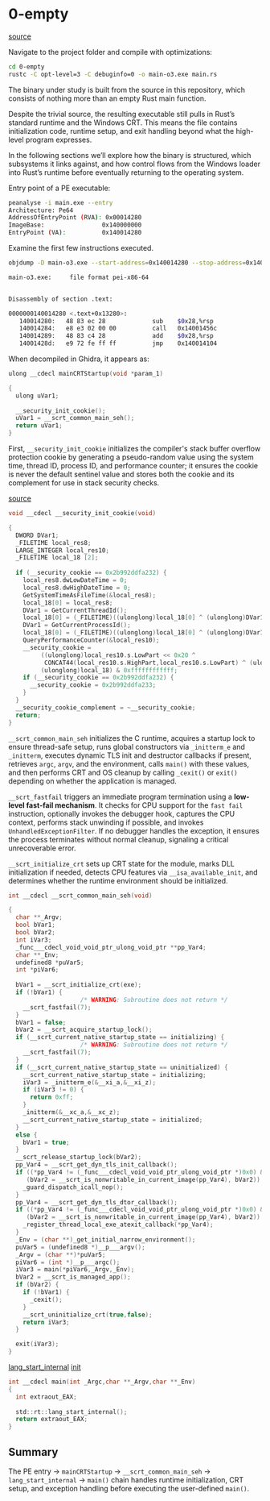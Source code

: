 # 0-empty

[source](https://github.com/Jozefpodlecki/reverse-engineering-exercises/blob/main/exercises/0-empty/main.rs)

Navigate to the project folder and compile with optimizations:

```sh
cd 0-empty
rustc -C opt-level=3 -C debuginfo=0 -o main-o3.exe main.rs
```

The binary under study is built from the source in this repository, which consists of nothing more than an empty Rust main function. 

Despite the trivial source, the resulting executable still pulls in Rust’s standard runtime and the Windows CRT. This means the file contains initialization code, runtime setup, and exit handling beyond what the high-level program expresses.

In the following sections we’ll explore how the binary is structured, which subsystems it links against, and how control flows from the Windows loader into Rust’s runtime before eventually returning to the operating system.

Entry point of a PE executable:

```sh
peanalyse -i main.exe --entry
Architecture: Pe64
AddressOfEntryPoint (RVA): 0x00014280
ImageBase:                0x140000000
EntryPoint (VA):          0x140014280
```

Examine the first few instructions executed.

```sh
objdump -D main-o3.exe --start-address=0x140014280 --stop-address=0x140014290

main-o3.exe:     file format pei-x86-64


Disassembly of section .text:

0000000140014280 <.text+0x13280>:
   140014280:   48 83 ec 28             sub    $0x28,%rsp
   140014284:   e8 e3 02 00 00          call   0x14001456c
   140014289:   48 83 c4 28             add    $0x28,%rsp
   14001428d:   e9 72 fe ff ff          jmp    0x140014104
```

When decompiled in Ghidra, it appears as:

```c
ulong __cdecl mainCRTStartup(void *param_1)

{
  ulong uVar1;
  
  __security_init_cookie();
  uVar1 = __scrt_common_main_seh();
  return uVar1;
}

```

First, `__security_init_cookie` initializes the compiler's stack buffer overflow protection cookie by generating a pseudo-random value using the system time, thread ID, process ID, and performance counter; it ensures the cookie is never the default sentinel value and stores both the cookie and its complement for use in stack security checks.

[source](https://learn.microsoft.com/en-us/cpp/c-runtime-library/reference/security-init-cookie?view=msvc-170)

```c
void __cdecl __security_init_cookie(void)

{
  DWORD DVar1;
  _FILETIME local_res8;
  LARGE_INTEGER local_res10;
  _FILETIME local_18 [2];
  
  if (__security_cookie == 0x2b992ddfa232) {
    local_res8.dwLowDateTime = 0;
    local_res8.dwHighDateTime = 0;
    GetSystemTimeAsFileTime(&local_res8);
    local_18[0] = local_res8;
    DVar1 = GetCurrentThreadId();
    local_18[0] = (_FILETIME)((ulonglong)local_18[0] ^ (ulonglong)DVar1);
    DVar1 = GetCurrentProcessId();
    local_18[0] = (_FILETIME)((ulonglong)local_18[0] ^ (ulonglong)DVar1);
    QueryPerformanceCounter(&local_res10);
    __security_cookie =
         ((ulonglong)local_res10.s.LowPart << 0x20 ^
          CONCAT44(local_res10.s.HighPart,local_res10.s.LowPart) ^ (ulonglong)local_18[0] ^
         (ulonglong)local_18) & 0xffffffffffff;
    if (__security_cookie == 0x2b992ddfa232) {
      __security_cookie = 0x2b992ddfa233;
    }
  }
  __security_cookie_complement = ~__security_cookie;
  return;
}

```

`__scrt_common_main_seh` initializes the C runtime, acquires a startup lock to ensure thread-safe setup, runs global constructors via `_initterm_e` and `_initterm`, executes dynamic TLS init and destructor callbacks if present, retrieves `argc`, `argv`, and the environment, calls `main()` with these values, and then performs CRT and OS cleanup by calling `_cexit()` or `exit()` depending on whether the application is managed.

`__scrt_fastfail` triggers an immediate program termination using a **low-level fast-fail mechanism**. It checks for CPU support for the `fast fail` instruction, optionally invokes the debugger hook, captures the CPU context, performs stack unwinding if possible, and invokes `UnhandledExceptionFilter`. If no debugger handles the exception, it ensures the process terminates without normal cleanup, signaling a critical unrecoverable error.

`__scrt_initialize_crt` sets up CRT state for the module, marks DLL initialization if needed, detects CPU features via `__isa_available_init`, and determines whether the runtime environment should be initialized.


```c
int __cdecl __scrt_common_main_seh(void)

{
  char **_Argv;
  bool bVar1;
  bool bVar2;
  int iVar3;
  _func___cdecl_void_void_ptr_ulong_void_ptr **pp_Var4;
  char **_Env;
  undefined8 *puVar5;
  int *piVar6;
  
  bVar1 = __scrt_initialize_crt(exe);
  if (!bVar1) {
                    /* WARNING: Subroutine does not return */
    __scrt_fastfail(7);
  }
  bVar1 = false;
  bVar2 = __scrt_acquire_startup_lock();
  if (__scrt_current_native_startup_state == initializing) {
                    /* WARNING: Subroutine does not return */
    __scrt_fastfail(7);
  }
  if (__scrt_current_native_startup_state == uninitialized) {
    __scrt_current_native_startup_state = initializing;
    iVar3 = _initterm_e(&__xi_a,&__xi_z);
    if (iVar3 != 0) {
      return 0xff;
    }
    _initterm(&__xc_a,&__xc_z);
    __scrt_current_native_startup_state = initialized;
  }
  else {
    bVar1 = true;
  }
  __scrt_release_startup_lock(bVar2);
  pp_Var4 = __scrt_get_dyn_tls_init_callback();
  if ((*pp_Var4 != (_func___cdecl_void_void_ptr_ulong_void_ptr *)0x0) &&
     (bVar2 = __scrt_is_nonwritable_in_current_image(pp_Var4), bVar2)) {
    _guard_dispatch_icall_nop();
  }
  pp_Var4 = __scrt_get_dyn_tls_dtor_callback();
  if ((*pp_Var4 != (_func___cdecl_void_void_ptr_ulong_void_ptr *)0x0) &&
     (bVar2 = __scrt_is_nonwritable_in_current_image(pp_Var4), bVar2)) {
    _register_thread_local_exe_atexit_callback(*pp_Var4);
  }
  _Env = (char **)_get_initial_narrow_environment();
  puVar5 = (undefined8 *)__p___argv();
  _Argv = (char **)*puVar5;
  piVar6 = (int *)__p___argc();
  iVar3 = main(*piVar6,_Argv,_Env);
  bVar2 = __scrt_is_managed_app();
  if (bVar2) {
    if (!bVar1) {
      _cexit();
    }
    __scrt_uninitialize_crt(true,false);
    return iVar3;
  }

  exit(iVar3);
}

```

[lang_start_internal](https://github.com/rust-lang/rust/blob/master/library/std/src/rt.rs#L173)
[init](https://github.com/rust-lang/rust/blob/master/library/std/src/rt.rs#L111)

```c
int __cdecl main(int _Argc,char **_Argv,char **_Env)
{
  int extraout_EAX;
  
  std::rt::lang_start_internal();
  return extraout_EAX;
}

```

## Summary

The PE entry -> `mainCRTStartup` -> `__scrt_common_main_seh` -> `lang_start_internal` -> `main()` chain handles runtime initialization, CRT setup, and exception handling before executing the user-defined `main()`.
